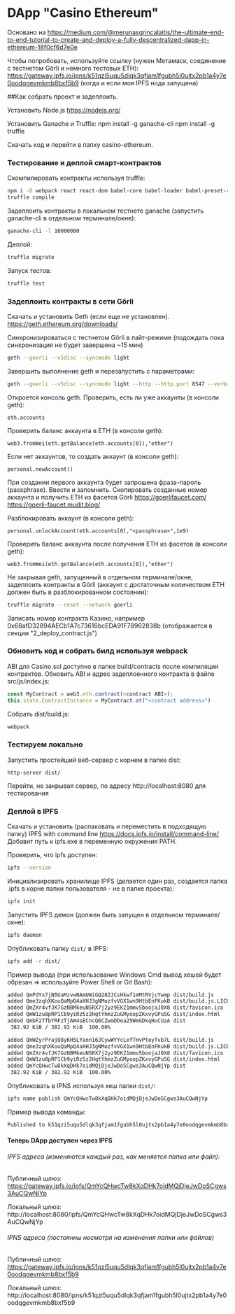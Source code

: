# DApp "Casino Ethereum"
Основано на https://medium.com/@merunasgrincalaitis/the-ultimate-end-to-end-tutorial-to-create-and-deploy-a-fully-descentralized-dapp-in-ethereum-18f0cf6d7e0e

Чтобы попробовать, используйте ссылку (нужен Метамаск, соединение с тестнетом Görli и немного тестовых ETH):
https://gateway.ipfs.io/ipns/k51qzi5uqu5dlqk3qfjam1fgubh5l0ujtx2pb1a4y7e0oodqgevmkmb8bxf5b9
(когда и если моя IPFS нода запущена)

##Как собрать проект и задеплоить.

Установить Node.js
https://nodejs.org/

Установить Ganache и Truffle:
npm install -g ganache-cli
npm install -g truffle

Скачать код и перейти в папку casino-ethereum.

### Тестирование и деплой смарт-контрактов
Скомпилировать контракты используя truffle:
```bash
npm i -D webpack react react-dom babel-core babel-loader babel-preset-react babel-preset-env css-loader style-loader json-loader web3@0.20.0
truffle compile
```

Задеплоить контракты в локальном тестнете ganache (запустить ganache-cli в отдельном терминале/окне):
```bash
ganache-cli -l 10000000
```

Деплой:
```bash
truffle migrate
```

Запуск тестов:
```bash
truffle test
```

### Задеплоить контракты в сети Görli ###
Скачать и установить Geth (если еще не установлен).
https://geth.ethereum.org/downloads/

Синхронизироваться с тестнетом Görli в лайт-режиме (подождать пока синхронизация не будет завершена ~15 мин)
```bash
geth --goerli --v5disc --syncmode light
```

Завершить выполнение geth и перезапустить с параметрами:
```bash
geth --goerli --v5disc --syncmode light --http --http.port 8547 --verbosity 2 --allow-insecure-unlock console
```

Откроется консоль geth. Проверить, есть ли уже аккаунты (в консоли geth):
```
eth.accounts
```

Проверить баланс аккаунта в ETH (в консоли geth):
```
web3.fromWei(eth.getBalance(eth.accounts[0]),"ether")
```

Если нет аккаунтов, то создать аккаунт (в консоли geth):
```
personal.newAccount()
```
При создании первого аккаунта будет запрошена фраза-пароль (passphrase). Ввести и запомнить.
Скопировать созданные номер аккаунта и получить ETH из фасетов Görli
https://goerlifaucet.com/
https://goerli-faucet.mudit.blog/

Разблокировать аккаунт (в консоли geth):
```
personal.unlockAccount(eth.accounts[0],"<passphrase>",1e9)
```

Проверить баланс аккаунта после получения ETH из фасетов (в консоли geth):
```
web3.fromWei(eth.getBalance(eth.accounts[0]),"ether")
```

Не закрывая geth, запущенный в отдельном терминале/окне, задеплоить контракты в Görli (аккаунт с достаточным количеством ETH должен быть в разблокированном состоянии):
```bash
truffle migrate --reset --network goerli
```

Записать номер контракта Казино, например 0x68afD32894AECb1A7c73616bcEDA91F78962838b
(отображается в секции "2_deploy_contract.js")


### Обновить код и собрать билд используя webpack
ABI для Casino.sol доступно в папке build/contracts после компиляции контрактов.
Обновить ABI и адрес задеплоенного контракта в файле src/js/index.js:
```js
const MyContract = web3.eth.contract(<contract ABI>);
this.state.ContractInstance = MyContract.at("<contract address>")
```

Собрать dist/build.js:
```bash
webpack
```

### Тестируем локально
Запустить простейший веб-сервер с корнем в папке dist:
```
http-server dist/
```
Перейти, не закрывая сервер, по адресу http://localhost:8080 для тестирования

### Деплой в IPFS
Скачать и установить (распаковать и переместить в подходящую папку) IPFS with command line
https://docs.ipfs.io/install/command-line/
Добавит путь к ipfs.exe в переменную окружения PATH.

Проверить, что ipfs доступен:
```bash
ipfs --version
```

Инициализировать хранилище IPFS (делается один раз, создается папка .ipfs в корне папки пользователя - не в папке проекта):
```bash
ipfs init
```

Запустить IPFS демон (должен быть запущен в отдельном терминале/окне):
```bash
ipfs daemon
```

Опубликовать папку ```dist/``` в IPFS:
```bash
ipfs add -r dist/
```

Пример вывода (при использование Windows Cmd вывод хешей будет обрезан => используйте Power Shell or Git Bash):
```bash
added QmPdYx7jN5UaMzvwNAmUWiGQ28ZJCsHkwf1mMtRVjcYwmp dist/build.js
added Qme3zqhXKouQaMpQ4aXHJ3gNMozfvVGX1wn9HtbEnFKukB dist/build.js.LICENSE.txt
added QmZXr4vfJK7GzNBMkeuN5RX7j2yz9EKZ1mmv5boojaJ8X8 dist/favicon.ico
added QmW1zu8pRP1Cb9yiRz5z2HqtYhmzZuGMyoopZKxvyGPuSG dist/index.html
added QmbF27fbYRFzTjAW4sECncQ6CZwmDDea25WmGDkqHuCUzA dist
 382.92 KiB / 382.92 KiB  100.00%

added QmWZyrPrajQ8yKH5LYann16JCywWYYcLefTHvPteyTvb7L dist/build.js
added Qme3zqhXKouQaMpQ4aXHJ3gNMozfvVGX1wn9HtbEnFKukB dist/build.js.LICENSE.txt
added QmZXr4vfJK7GzNBMkeuN5RX7j2yz9EKZ1mmv5boojaJ8X8 dist/favicon.ico
added QmW1zu8pRP1Cb9yiRz5z2HqtYhmzZuGMyoopZKxvyGPuSG dist/index.html
added QmYcQHwcTw8kXqDHk7oidMQjDjeJwDoSCgws3AuCQwNjYp dist
 382.92 KiB / 382.92 KiB  100.00%

```

Опубликовать в IPNS используя хеш папки ```dist/```:
```bash
ipfs name publish QmYcQHwcTw8kXqDHk7oidMQjDjeJwDoSCgws3AuCQwNjYp
```
Пример вывода команды:
```bash
Published to k51qzi5uqu5dlqk3qfjam1fgubh5l0ujtx2pb1a4y7e0oodqgevmkmb8bxf5b9: /ipfs/QmYcQHwcTw8kXqDHk7oidMQjDjeJwDoSCgws3AuCQwNjYp
```

#### Теперь DApp доступен через IPFS
###### IPFS адреса (изменяются каждый раз, как меняется папка или файл):
Публичный шлюз: 
https://gateway.ipfs.io/ipfs/QmYcQHwcTw8kXqDHk7oidMQjDjeJwDoSCgws3AuCQwNjYp

Локальный шлюз:
http://localhost:8080/ipfs/QmYcQHwcTw8kXqDHk7oidMQjDjeJwDoSCgws3AuCQwNjYp

###### IPNS адреса (постоянны несмотря на изменения папки или файлов)
Публичный шлюз:
https://gateway.ipfs.io/ipns/k51qzi5uqu5dlqk3qfjam1fgubh5l0ujtx2pb1a4y7e0oodqgevmkmb8bxf5b9

Локальный шлюз:
http://localhost:8080/ipns/k51qzi5uqu5dlqk3qfjam1fgubh5l0ujtx2pb1a4y7e0oodqgevmkmb8bxf5b9


